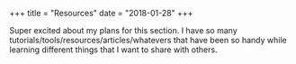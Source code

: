 +++
title = "Resources"
date = "2018-01-28"
+++

Super excited about my plans for this section. I have so many tutorials/tools/resources/articles/whatevers that have been so handy while learning different things that I want to share with others.